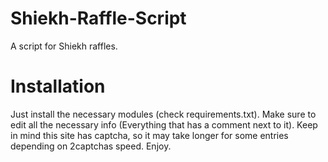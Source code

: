 # Shiekh-Raffle-Script
A script for Shiekh raffles. 
# Installation
Just install the necessary modules (check requirements.txt). 
Make sure to edit all the necessary info (Everything that has a comment next to it). 
Keep in mind this site has captcha, so it may take longer for some entries depending on 2captchas speed.
Enjoy.
